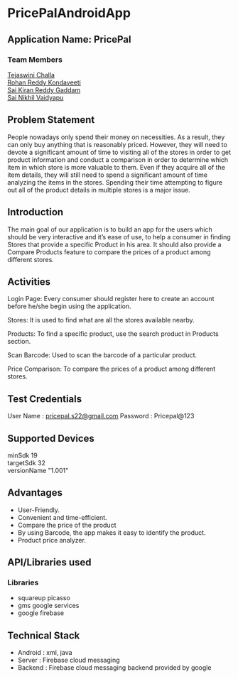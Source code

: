 # PricePalAndroidApp
## Application Name: PricePal

### Team Members
[Tejaswini Challa](https://github.com/tejaswinichalla1812)<br>
[Rohan Reddy Kondaveeti](https://github.com/rohan2453)<br>
[Sai Kiran Reddy Gaddam](https://github.com/iamsaikiran)<br>
[Sai Nikhil Vaidyapu](https://github.com/vaidyapusainikhil)

## Problem Statement
People nowadays only spend their money on necessities. As a result, they can only buy anything that is reasonably priced. However, they will need to devote a significant amount of time to visiting all of the stores in order to get product information and conduct a comparison in order to determine which item in which store is more valuable to them. Even if they acquire all of the item details, they will still need to spend a significant amount of time analyzing the items in the stores. Spending their time attempting to figure out all of the product details in multiple stores is a major issue.

## Introduction
The main goal of our application is to build an app for the users which should be very interactive and it’s ease of use, to help a consumer in finding Stores that provide a specific Product in his area. It should also provide a Compare Products feature to compare the prices of a product among different stores.


## Activities
Login Page: Every consumer should register here to create an account before he/she begin using the application.

Stores: It is used to find what are all the stores available nearby.

Products: To find a specific product, use the search product in Products section.

Scan Barcode: Used to scan the barcode of a particular product.

Price Comparison: To compare the prices of a product among different stores.


## Test Credentials
User Name : pricepal.s22@gmail.com
Password : Pricepal@123


## Supported Devices
minSdk 19<br>
targetSdk 32<br>
versionName "1.001"

## Advantages
- User-Friendly.
- Convenient and time-efficient.
- Compare the price of the product
- By using Barcode, the app makes it easy to identify the product.
- Product price analyzer.

## API/Libraries used

### Libraries
- squareup picasso
- gms google services
- google firebase

## Technical Stack
- Android : xml, java 
- Server : Firebase cloud messaging      
- Backend : Firebase cloud messaging backend provided by google






